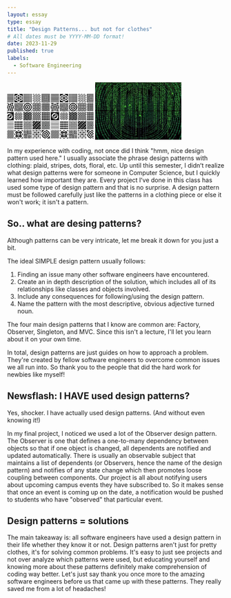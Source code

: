 ```yaml
---
layout: essay
type: essay
title: "Design Patterns... but not for clothes"
# All dates must be YYYY-MM-DD format!
date: 2023-11-29
published: true
labels:
  - Software Engineering
---
```



<img width="200px" class="rounded float-start pe-4" src="../img/despat1.JPG">
<img width="200px" class="rounded float-start pe-4" src="../img/despat2.JPG">



In my experience with coding, not once did I think "hmm, nice design pattern used here." I usually associate the phrase design patterns with clothing: plaid, stripes, dots, floral, etc. Up until this semester, I didnʻt realize what design patterns were for someone in Computer Science, but I quickly learned how important they are. Every project Iʻve done in this class has used some type of design pattern and that is no surprise. A design pattern must be followed carefully just like the patterns in a clothing piece or else it won't work; it isn't a pattern.

## So.. what are desing patterns?

Although patterns can be very intricate, let me break it down for you just a bit.

The ideal SIMPLE design pattern usually follows:
1. Finding an issue many other software engineers have encountered.
2. Create an in depth description of the solution, which includes all of its relationships like classes and objects involved.
3. Include any consequences for following/using the design pattern.
4. Name the pattern with the most descriptive, obvious adjective turned noun.


The four main design patterns that I know are common are: Factory, Observer, Singleton, and MVC. Since this isn't a lecture, I'll let you learn about it on your own time.

In total, design patterns are just guides on how to approach a problem. They're created by fellow software engineers to overcome common issues we all run into. So thank you to the people that did the hard work for newbies like myself!


## Newsflash: I HAVE used design patterns?

Yes, shocker. I have actually used design patterns. (And without even knowing it!) 

In my final project, I noticed we used a lot of the Observer design pattern. The Observer is one that defines a one-to-many dependency between objects so that if one object is changed, all dependents are notified and updated automatically. There is usually an observable subject that maintains a list of dependents (or Observers, hence the name of the design pattern) and notifies of any state change which then promotes loose coupling between components. Our project is all about notifying users about upcoming campus events they have subscribed to. So it makes sense that once an event is coming up on the date, a notification would be pushed to students who have "observed" that particular event.

## Design patterns = solutions

The main takeaway is: all software engineers have used a design pattern in their life whether they know it or not. Design patterns aren't just for pretty clothes, it's for solving common problems. It's easy to just see projects and not over analyze which patterns were used, but educating yourself and knowing more about these patterns definitely make comprehension of coding way better.
Let's just say thank you once more to the amazing software engineers before us that came up with these patterns. They really saved me from a lot of headaches!
